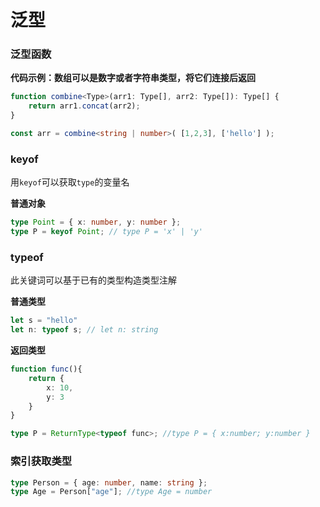 # 泛型



### 泛型函数

**代码示例：数组可以是数字或者字符串类型，将它们连接后返回**

```ts
function combine<Type>(arr1: Type[], arr2: Type[]): Type[] {
    return arr1.concat(arr2);
}

const arr = combine<string | number>( [1,2,3], ['hello'] );
```



### keyof

用`keyof`可以获取`type`的变量名

**普通对象**

```ts
type Point = { x: number, y: number };
type P = keyof Point; // type P = 'x' | 'y'
```



### typeof

此关键词可以基于已有的类型构造类型注解



**普通类型**

```ts
let s = "hello"
let n: typeof s; // let n: string
```



**返回类型**

```ts
function func(){
    return {
        x: 10,
        y: 3
    }
}

type P = ReturnType<typeof func>; //type P = { x:number; y:number }
```





### 索引获取类型

```ts
type Person = { age: number, name: string };
type Age = Person["age"]; //type Age = number
```







